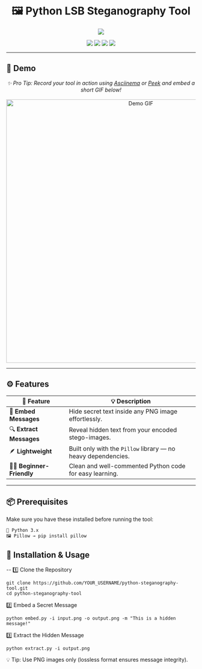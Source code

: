 <h1 align="center">🖼️ Python LSB Steganography Tool</h1>

<p align="center">
  <img src="https://readme-typing-svg.herokuapp.com?font=Fira+Code&size=27&color=00FF99&center=true&vCenter=true&width=800&lines=🔐+Hide+Secrets+Inside+Images!;🧠+Simple+Yet+Powerful+Python+LSB+Steganography;💬+Encode+and+Decode+Hidden+Messages" />
</p>

<p align="center">
  <img src="https://img.shields.io/badge/Python-3.8+-blue?logo=python&logoColor=white" />
  <img src="https://img.shields.io/badge/Status-Stable-success?style=flat-square" />
  <img src="https://img.shields.io/github/last-commit/YOUR_USERNAME/python-steganography-tool?logo=github&color=yellow" />
  <img src="https://img.shields.io/badge/License-MIT-green?logo=opensourceinitiative" />
</p>

---

## 🎥 Demo

<p align="center">
  <i>✨ Pro Tip: Record your tool in action using <a href="https://asciinema.org/">Asciinema</a> or <a href="https://github.com/phw/peek">Peek</a> and embed a short GIF below!</i><br><br>
  <img src="demo.gif" alt="Demo GIF" width="700"/>
</p>

---

## ⚙️ Features

| 🔧 Feature | 💡 Description |
|-------------|----------------|
| 🧩 **Embed Messages** | Hide secret text inside any PNG image effortlessly. |
| 🔍 **Extract Messages** | Reveal hidden text from your encoded stego-images. |
| 🪶 **Lightweight** | Built only with the `Pillow` library — no heavy dependencies. |
| 👨‍💻 **Beginner-Friendly** | Clean and well-commented Python code for easy learning. |

---

## 📦 Prerequisites

Make sure you have these installed before running the tool:

```bash
🐍 Python 3.x
🖼️ Pillow → pip install pillow
```

## 🚀 Installation & Usage
--
1️⃣ Clone the Repository
```
git clone https://github.com/YOUR_USERNAME/python-steganography-tool.git
cd python-steganography-tool

```
2️⃣ Embed a Secret Message
```
python embed.py -i input.png -o output.png -m "This is a hidden message!"
```

3️⃣ Extract the Hidden Message
```
python extract.py -i output.png
```

💡 Tip: Use PNG images only (lossless format ensures message integrity).
